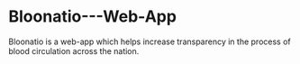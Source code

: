 # Bloonatio---Web-App
Bloonatio is a web-app which helps increase transparency in the process of blood circulation across the nation.
